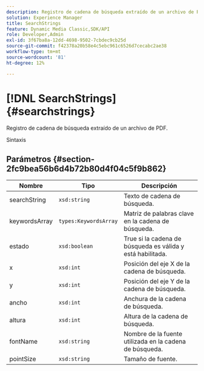 ```yaml
---
description: Registro de cadena de búsqueda extraído de un archivo de PDF.
solution: Experience Manager
title: SearchStrings
feature: Dynamic Media Classic,SDK/API
role: Developer,Admin
exl-id: 3f67ba8a-12dd-4698-9502-7cbdec9cb25d
source-git-commit: f42378a20b58e4c5ebc961c6526d7cecabc2ae38
workflow-type: tm+mt
source-wordcount: '81'
ht-degree: 12%

---
```


# [!DNL SearchStrings]{#searchstrings}

Registro de cadena de búsqueda extraído de un archivo de PDF.

Sintaxis

## Parámetros {#section-2fc9bea56b6d4b72b80d4f04c5f9b862}

| Nombre | Tipo | Descripción |
|---|---|---|
| searchString | `xsd:string` | Texto de cadena de búsqueda. |
| keywordsArray | `types:KeywordsArray` | Matriz de palabras clave en la cadena de búsqueda. |
| estado | `xsd:boolean` | True si la cadena de búsqueda es válida y está habilitada. |
| x | `xsd:int` | Posición del eje X de la cadena de búsqueda. |
| y | `xsd:int` | Posición del eje Y de la cadena de búsqueda. |
| ancho | `xsd:int` | Anchura de la cadena de búsqueda. |
| altura | `xsd:int` | Altura de la cadena de búsqueda. |
| fontName | `xsd:string` | Nombre de la fuente utilizada en la cadena de búsqueda. |
| pointSize | `xsd:string` | Tamaño de fuente. |
